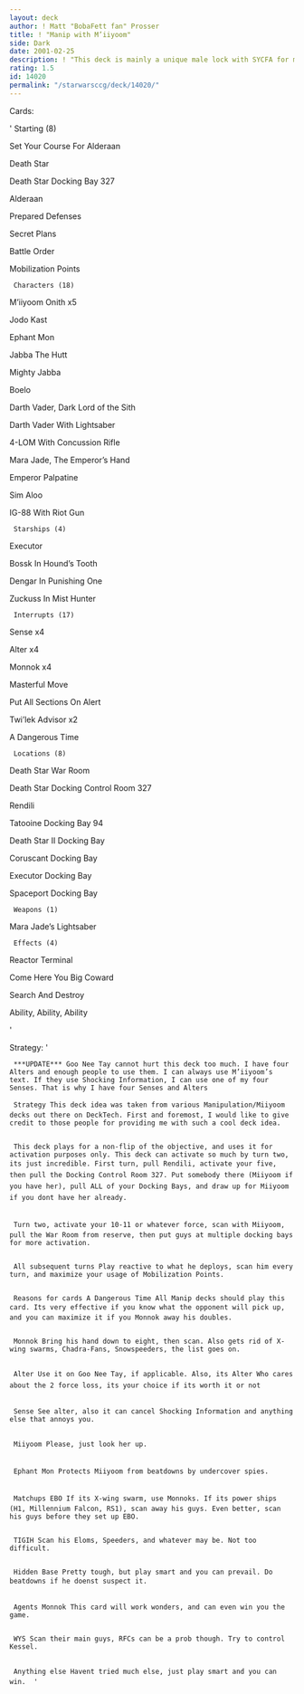 ```yaml
---
layout: deck
author: ! Matt "BobaFett fan" Prosser
title: ! "Manip with M’iiyoom"
side: Dark
date: 2001-02-25
description: ! "This deck is mainly a unique male lock with SYCFA for massive acivation."
rating: 1.5
id: 14020
permalink: "/starwarsccg/deck/14020/"
---
```

Cards: 

'     Starting (8)

Set Your Course For Alderaan

Death Star

Death Star Docking Bay 327

Alderaan

Prepared Defenses

Secret Plans

Battle Order

Mobilization Points


     Characters (18)

M’iiyoom Onith x5

Jodo Kast

Ephant Mon

Jabba The Hutt

Mighty Jabba

Boelo

Darth Vader, Dark Lord of the Sith

Darth Vader With Lightsaber

4-LOM With Concussion Rifle

Mara Jade, The Emperor’s Hand

Emperor Palpatine

Sim Aloo

IG-88 With Riot Gun


     Starships (4)

Executor

Bossk In Hound’s Tooth

Dengar In Punishing One

Zuckuss In Mist Hunter


     Interrupts (17)

Sense x4

Alter x4

Monnok x4

Masterful Move

Put All Sections On Alert

Twi’lek Advisor x2

A Dangerous Time


     Locations (8)

Death Star War Room

Death Star Docking Control Room 327

Rendili

Tatooine Docking Bay 94

Death Star II Docking Bay

Coruscant Docking Bay

Executor Docking Bay

Spaceport Docking Bay


     Weapons (1)

Mara Jade’s Lightsaber


     Effects (4)

Reactor Terminal

Come Here You Big Coward

Search And Destroy

Ability, Ability, Ability


'

Strategy: '

     ***UPDATE*** Goo Nee Tay cannot hurt this deck too much. I have four Alters and enough people to use them. I can always use M’iiyoom’s text. If they use Shocking Information, I can use one of my four Senses. That is why I have four Senses and Alters

     Strategy This deck idea was taken from various Manipulation/Miiyoom decks out there on DeckTech. First and foremost, I would like to give credit to those people for providing me with such a cool deck idea.


     This deck plays for a non-flip of the objective, and uses it for activation purposes only. This deck can activate so much by turn two, its just incredible. First turn, pull Rendili, activate your five, then pull the Docking Control Room 327. Put somebody there (Miiyoom if you have her), pull ALL of your Docking Bays, and draw up for Miiyoom if you dont have her already. 


     Turn two, activate your 10-11 or whatever force, scan with Miiyoom, pull the War Room from reserve, then put guys at multiple docking bays for more activation. 


     All subsequent turns Play reactive to what he deploys, scan him every turn, and maximize your usage of Mobilization Points.


     Reasons for cards A Dangerous Time All Manip decks should play this card. Its very effective if you know what the opponent will pick up, and you can maximize it if you Monnok away his doubles.


     Monnok Bring his hand down to eight, then scan. Also gets rid of X-wing swarms, Chadra-Fans, Snowspeeders, the list goes on.


     Alter Use it on Goo Nee Tay, if applicable. Also, its Alter Who cares about the 2 force loss, its your choice if its worth it or not


     Sense See alter, also it can cancel Shocking Information and anything else that annoys you.


     Miiyoom Please, just look her up.


     Ephant Mon Protects Miiyoom from beatdowns by undercover spies.


     Matchups EBO If its X-wing swarm, use Monnoks. If its power ships (H1, Millennium Falcon, RS1), scan away his guys. Even better, scan his guys before they set up EBO.


     TIGIH Scan his Eloms, Speeders, and whatever may be. Not too difficult.


     Hidden Base Pretty tough, but play smart and you can prevail. Do beatdowns if he doenst suspect it.


     Agents Monnok This card will work wonders, and can even win you the game.


     WYS Scan their main guys, RFCs can be a prob though. Try to control Kessel.


     Anything else Havent tried much else, just play smart and you can win.  '
